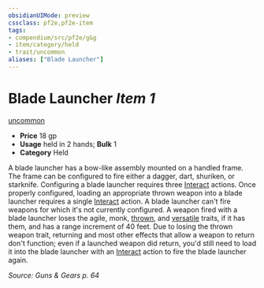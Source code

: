 ```yaml
---
obsidianUIMode: preview
cssclass: pf2e,pf2e-item
tags:
- compendium/src/pf2e/g&g
- item/category/held
- trait/uncommon
aliases: ["Blade Launcher"]
---
```

# Blade Launcher *Item 1*  
[uncommon](../../../rules/traits/uncommon.md)  

- **Price** 18 gp
- **Usage** held in 2 hands; **Bulk** 1
- **Category** Held

A blade launcher has a bow-like assembly mounted on a handled frame. The frame can be configured to fire either a dagger, dart, shuriken, or starknife. Configuring a blade launcher requires three [Interact](../../../rules/actions/interact.md) actions. Once properly configured, loading an appropriate thrown weapon into a blade launcher requires a single [Interact](../../../rules/actions/interact.md) action. A blade launcher can't fire weapons for which it's not currently configured. A weapon fired with a blade launcher loses the agile, monk, [thrown](../../../rules/traits/thrown.md), and [versatile](../../../rules/traits/versatile.md) traits, if it has them, and has a range increment of 40 feet. Due to losing the thrown weapon trait, returning and most other effects that allow a weapon to return don't function; even if a launched weapon did return, you'd still need to load it into the blade launcher with an [Interact](../../../rules/actions/interact.md) action to fire the blade launcher again.

*Source: Guns & Gears p. 64*